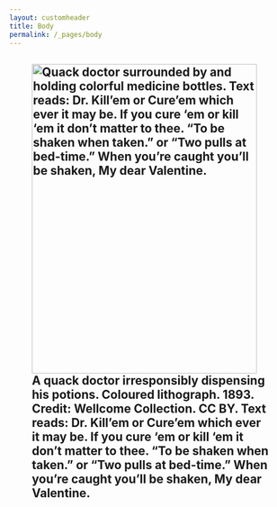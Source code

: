 ```yaml
---
layout: customheader
title: Body
permalink: /_pages/body
---
```


<h2 style="text-align:left">

<figure><img src="/images/default.jpg" width="400" height="550" alt="Quack doctor surrounded by and holding colorful medicine bottles. Text reads: Dr. Kill’em or Cure’em which ever it may be. If you cure ‘em or kill ‘em it don’t matter to thee. “To be shaken when taken.” or “Two pulls at bed-time.” When you’re caught you’ll be shaken, My dear Valentine."><figcaption>A quack doctor irresponsibly dispensing his potions. Coloured lithograph. 1893. Credit: Wellcome Collection. CC BY. Text reads: Dr. Kill’em or Cure’em which ever it may be. If you cure ‘em or kill ‘em it don’t matter to thee. “To be shaken when taken.” or “Two pulls at bed-time.” When you’re caught you’ll be shaken, My dear Valentine.</figcaption></figure>

                                                             
</h2>
